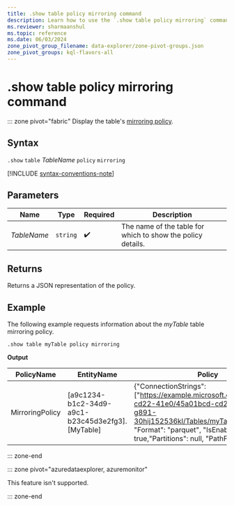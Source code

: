 ```yaml
---
title: .show table policy mirroring command
description: Learn how to use the `.show table policy mirroring` command to display the table's mirroring policy.
ms.reviewer: sharmaanshul
ms.topic: reference
ms.date: 06/03/2024
zone_pivot_group_filename: data-explorer/zone-pivot-groups.json
zone_pivot_groups: kql-flavors-all
---
```

# .show table policy mirroring command

::: zone pivot="fabric"
Display the table's [mirroring policy](mirroring-policy.md).

## Syntax

`.show` `table` *TableName* `policy` `mirroring`

[!INCLUDE [syntax-conventions-note](../includes/syntax-conventions-note.md)]

## Parameters

|Name|Type|Required|Description|
|--|--|--|--|
|*TableName*| `string` | :heavy_check_mark:|The name of the table for which to show the policy details.|

## Returns

Returns a JSON representation of the policy.

## Example

The following example requests information about the *myTable* table mirroring policy.

```kusto
.show table myTable policy mirroring 
```

**Output**

|PolicyName|EntityName|Policy|ChildEntities| EntityType|
|------|------|------|------|------|
|MirroringPolicy|[a9c1234-b1c2-34d9-a9c1-b23c45d3e2fg3].[MyTable]	|{"ConnectionStrings": ["https://example.microsoft.com/45a01bcd-cd22-41e0/45a01bcd-cd22-41e0-567f-g891-30hij152536kl/Tables/myTable/;******"], "Format": "parquet", "IsEnabled": true,"Partitions": null, "PathFormat": null} | | Table|

::: zone-end

::: zone pivot="azuredataexplorer, azuremonitor"

This feature isn't supported.

::: zone-end
